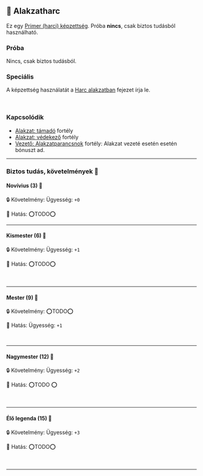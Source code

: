 ## 🔵 Alakzatharc

Ez egy [Primer (harci) képzettség](../017_primer_szekunder_ismeretek.md). Próba **nincs**, csak biztos tudásból használható.

### Próba

Nincs, csak biztos tudásból.

### Speciális

A képzettség használatát a [Harc alakzatban](../065_03_harc_alakzatban.md) fejezet írja le.

<br />

### Kapcsolódik

- [Alakzat: támadó](../fortelyok.harci/alakzat_tamado.md) fortély
- [Alakzat: védekező](../fortelyok.harci/alakzat_vedekezo.md) fortély
- [Vezető: Alakzatparancsnok](../fortelyok.harci/vezeto_alakzatparancsnok.md) fortély: Alakzat vezeté esetén esetén bónuszt ad.

---
### Biztos tudás, követelmények 📖

#### Novívius (3) 📖

🔒 Követelmény: Ügyesség: `+0`

🌟 Hatás: ⭕TODO⭕

---
#### Kismester (6) 📖

🔒 Követelmény: Ügyesség: `+1`

🌟 Hatás: ⭕TODO⭕

<br />

---
#### Mester (9) 📖

🔒 Követelmény: ⭕TODO⭕

🌟 Hatás: Ügyesség: `+1`

<br />

---
#### Nagymester (12) 📖

🔒 Követelmény: Ügyesség: `+2`

🌟 Hatás: ⭕TODO ⭕

<br />

---
#### Élő legenda (15) 📖

🔒 Követelmény: Ügyesség: `+3`

🌟 Hatás: ⭕TODO⭕

<br />

---
